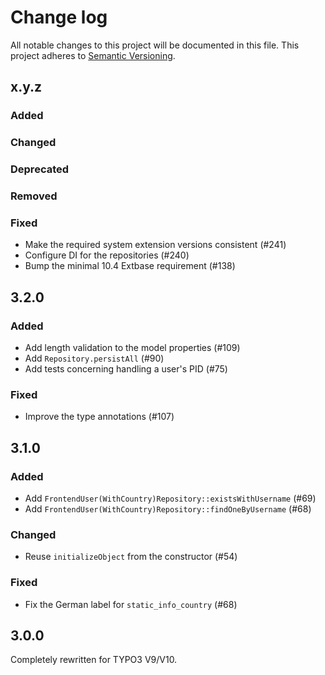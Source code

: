 # Change log

All notable changes to this project will be documented in this file.
This project adheres to [Semantic Versioning](https://semver.org/).

## x.y.z

### Added

### Changed

### Deprecated

### Removed

### Fixed
- Make the required system extension versions consistent (#241)
- Configure DI for the repositories (#240)
- Bump the minimal 10.4 Extbase requirement (#138)

## 3.2.0

### Added
- Add length validation to the model properties (#109)
- Add `Repository.persistAll` (#90)
- Add tests concerning handling a user's PID (#75)

### Fixed
- Improve the type annotations (#107)

## 3.1.0

### Added
- Add `FrontendUser(WithCountry)Repository::existsWithUsername` (#69)
- Add `FrontendUser(WithCountry)Repository::findOneByUsername` (#68)

### Changed
- Reuse `initializeObject` from the constructor (#54)

### Fixed
- Fix the German label for `static_info_country` (#68)

## 3.0.0

Completely rewritten for TYPO3 V9/V10.

